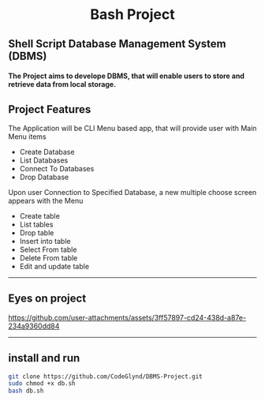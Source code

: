  <h1 align="center"> Bash Project </h1>

## Shell Script Database Management System (DBMS)

#### The Project aims to develope DBMS, that will enable users to store and retrieve data from local storage.

## Project Features
The Application will be CLI Menu based app, that will provide user with Main Menu items

- Create Database
- List Databases
- Connect To Databases
- Drop Database

Upon user Connection to Specified Database, a new multiple choose screen appears with the Menu

- Create table 
- List tables
- Drop table
- Insert into table
- Select From table
- Delete From table
- Edit and update table

----
## Eyes on project

https://github.com/user-attachments/assets/3ff57897-cd24-438d-a87e-234a9360dd84



----
## install and run

```bash
git clone https://github.com/CodeGlynd/DBMS-Project.git
sudo chmod +x db.sh
bash db.sh
```



